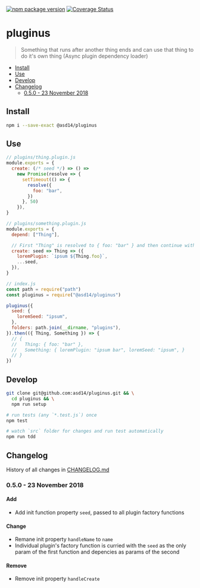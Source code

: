 
<!-- markdownlint-disable line-length -->
[![npm package version](https://badge.fury.io/js/%40asd14%2Fpluginus.svg)](https://badge.fury.io/js/%40asd14%2Fpluginus)
[![Coverage Status](https://coveralls.io/repos/github/asd14/pluginus/badge.svg)](https://coveralls.io/github/asd14/pluginus)

# pluginus

> Something that runs after another thing ends and can use that thing to do it's own thing (Async plugin dependency loader)

<!-- MarkdownTOC levels="1,2,3" autolink="true" indent="  " -->

- [Install](#install)
- [Use](#use)
- [Develop](#develop)
- [Changelog](#changelog)
  - [0.5.0 - 23 November 2018](#050---23-november-2018)

<!-- /MarkdownTOC -->

## Install

```bash
npm i --save-exact @asd14/pluginus
```

## Use

```js
// plugins/thing.plugin.js
module.exports = {
  create: (/* seed */) => () =>
    new Promise(resolve => {
      setTimeout(() => {
        resolve({
          foo: "bar",
        })
      }, 50)
    }),
}

// plugins/something.plugin.js
module.exports = {
  depend: ["Thing"],

  // First "Thing" is resolved to { foo: "bar" } and then continue with create
  create: seed => Thing => ({
    loremPlugin: `ipsum ${Thing.foo}`,
    ...seed,
  }),
}

// index.js
const path = require("path")
const pluginus = require("@asd14/pluginus")

pluginus({
  seed: {
    loremSeed: "ipsum",
  },
  folders: path.join(__dirname, "plugins"),
}).then(({ Thing, Something }) => {
  // {
  //   Thing: { foo: "bar" },
  //   Something: { loremPlugin: "ipsum bar", loremSeed: "ipsum", }
  // }
})
```

## Develop

```bash
git clone git@github.com:asd14/pluginus.git && \
  cd pluginus && \
  npm run setup

# run tests (any `*.test.js`) once
npm test

# watch `src` folder for changes and run test automatically
npm run tdd
```

## Changelog

History of all changes in [CHANGELOG.md](/CHANGELOG.md)

### 0.5.0 - 23 November 2018

#### Add

- Add init function property `seed`, passed to all plugin factory functions

#### Change

- Remane init property `handleName` to `name`
- Individual plugin's factory function is curried with the `seed` as the only param of the first function and depencies as params of the second

#### Remove

- Remove init property `handleCreate`
